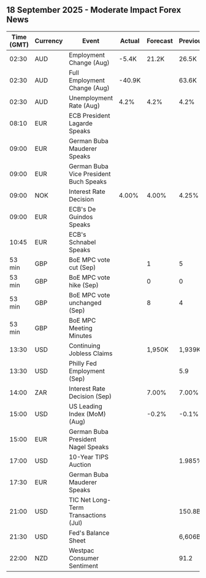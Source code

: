## 18 September 2025 - Moderate Impact Forex News

| Time (GMT) | Currency | Event | Actual | Forecast | Previous |
|------|----------|-------|--------|----------|----------|
| 02:30 | AUD | Employment Change (Aug) | -5.4K | 21.2K | 26.5K |
| 02:30 | AUD | Full Employment Change (Aug) | -40.9K |  | 63.6K |
| 02:30 | AUD | Unemployment Rate (Aug) | 4.2% | 4.2% | 4.2% |
| 08:10 | EUR | ECB President Lagarde Speaks |  |  |  |
| 09:00 | EUR | German Buba Mauderer Speaks |  |  |  |
| 09:00 | EUR | German Buba Vice President Buch Speaks |  |  |  |
| 09:00 | NOK | Interest Rate Decision | 4.00% | 4.00% | 4.25% |
| 09:00 | EUR | ECB's De Guindos Speaks |  |  |  |
| 10:45 | EUR | ECB's Schnabel Speaks |  |  |  |
| 53 min | GBP | BoE MPC vote cut (Sep) |  | 1 | 5 |
| 53 min | GBP | BoE MPC vote hike (Sep) |  | 0 | 0 |
| 53 min | GBP | BoE MPC vote unchanged (Sep) |  | 8 | 4 |
| 53 min | GBP | BoE MPC Meeting Minutes |  |  |  |
| 13:30 | USD | Continuing Jobless Claims |  | 1,950K | 1,939K |
| 13:30 | USD | Philly Fed Employment (Sep) |  |  | 5.9 |
| 14:00 | ZAR | Interest Rate Decision (Sep) |  | 7.00% | 7.00% |
| 15:00 | USD | US Leading Index (MoM) (Aug) |  | -0.2% | -0.1% |
| 15:00 | EUR | German Buba President Nagel Speaks |  |  |  |
| 17:00 | USD | 10-Year TIPS Auction |  |  | 1.985% |
| 17:30 | EUR | German Buba Mauderer Speaks |  |  |  |
| 21:00 | USD | TIC Net Long-Term Transactions (Jul) |  |  | 150.8B |
| 21:30 | USD | Fed's Balance Sheet |  |  | 6,606B |
| 22:00 | NZD | Westpac Consumer Sentiment |  |  | 91.2 |
